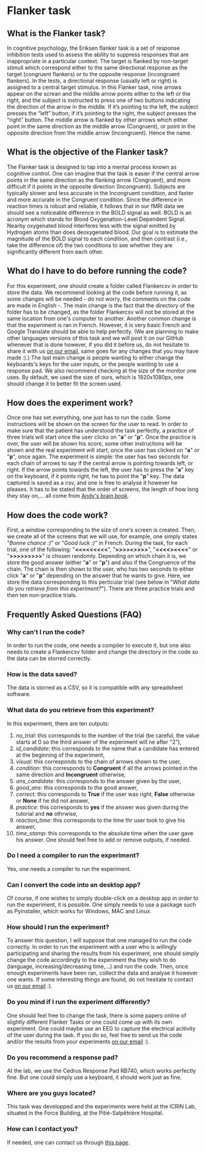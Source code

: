 # Flanker task

## What is the Flanker task?

In cognitive psychology, the Eriksen flanker task is a set of response inhibition tests used to assess the ability to suppress responses that are inappropriate in a particular context. The target is flanked by non-target stimuli which correspond either to the same directional response as the target (congruent flankers) or to the opposite response (incongruent flankers). 
In the tests, a directional response (usually left or right) is assigned to a central target stimulus.
In this Flanker task, nine arrows appear on the screan and the middle arrow points either to the left or the right, and the subject is instructed to press one of two buttons indicating the direction of the arrow in the middle. If it’s pointing to the left, the subject presses the “left” button; if it’s pointing to the right, the subject presses the “right” button. 
The middle arrow is flanked by other arrows which either point in the same direction as the middle arrow (Congruent), or point in the opposite direction from the middle arrow (Incongruent). Hence the name.

## What is the objective of the Flanker task?

The Flanker task is designed to tap into a mental process known as cognitive control.
One can imagine that the task is easier if the central arrow points in the same direction as the flanking arrow (Congruent), and more difficult if it points in the opposite direction (Incongruent). 
Subjects are typically slower and less accurate in the Incongruent condition, and faster and more accurate in the Congruent condition. 
Since the difference in reaction times is robust and reliable, it follows that in our fMRI data we should see a noticeable difference in the BOLD signal as well.
BOLD is an acronym which stands for Blood Oxygenation-Level Dependent Signal. Nearby oxygenated blood interferes less with the signal emitted by Hydrogen atoms than does deoxygenated blood.
Our goal is to estimate the magnitude of the BOLD signal to each condition, and then contrast (i.e., take the difference of) the two conditions to see whether they are significantly different from each other.

## What do I have to do before running the code?
For this experiment, one should create a folder called Flankercsv in order to store the data.
We recommend looking at the code before running it, as some changes will be needed - do not worry, the comments on the code are made in English -.
The main change is the fact that the directory of the folder has to be changed, as the folder Flankercsv will not be stored at the same location from one's computer to another.
Another common change is that the experiment is ran in French. However, it is very basic French and Google Translate should be able to help perfectly.
(We are planning to make other languages versions of this task and we will post it on our GitHub whenever that is done however, if you did it before us, do not hesitate to share it with us [on our email](mailto:contact@icrin.fr), same goes for any changes that you may have made :).)
The last main change is people wanting to either change the keyboards's keys for the user inputs, or the people wanting to use a response pad.
We also recommend checking at the size of the monitor one uses. By default, we used the size of ours, which is 1920x1080px, one should change it to better fit the screen used.

## How does the experiment work?
Once one has set everything, one just has to run the code.
Some instructions will be shown on the screen for the user to read.
In order to make sure that the patient has understood the task perfectly, a practice of three trials will start once the user clicks on "**a**" or "**p**".
Once the practice is over, the user will be shown his score, some other instructions will be shown and the real experiment will start, once the user has clicked on "**a**" or "**p**", once again.
The experiment is simple: the user has two seconds for each chain of arrows to say if the central arrow is pointing towards left, or right.
If the arrow points towards the left, the user has to press the "**a**" key on the keyboard, if it points right, he has to point the "**p**" key.
The data captured is saved as a csv, and one is free to analyse it however he pleases.
It has to be stated that the order of screens, the length of how long they stay on,... all come from [Andy's brain book](https://andysbrainbook.readthedocs.io/en/latest/fMRI_Short_Course/fMRI_02_ExperimentalDesign.html).

## How does the code work?
First, a window corresponding to the size of one's screen is created.
Then, we create all of the screens that we will use, for example, one simply states "*Bonne chance :)*" or "*Good luck :)*" in French.
During the task, for each trial, one of the following: "**<<<<<<<<<**", "**>>>><>>>>**", "**<<<<><<<<**" or "**>>>>>>>>>**" is chosen randomly.
Depending on which chain it is, we store the good answer (either "**a**" or "**p**") and also if the Congruence of the chain.
The chain is then shown to the user, who has two seconds to either click "**a**" or "**p**" depending on the answer that he wants to give.
Here, we store the data corresponding to this perticular trial (see below in "*What data do you retrieve from this experiment?*").
There are three practice trials and then ten non-practice trials.

## Frequently Asked Questions (FAQ)

### Why can't I run the code?
In order to run the code, one needs a compiler to execute it, but one also needs to create a Flankercsv folder and change the directory in the code so the data can be storred correctly.

### How is the data saved?
The data is storred as a CSV, so it is compatible with any spreadsheet software.

### What data do you retrieve from this experiment?
In this experiment, there are ten outputs:
1. *no_trial*: this corresponds to the number of the trial (be careful, the value starts at 0 so the third answer of the experiment will ne after "2"), 
2. *id_candidate*: this corresponds to the name that a candidate has entered at the beginning of the experiment, 
3. *visual*: this corresponds to the chain of arrows shown to the user, 
4. *condition*: this corresponds to **Congruent** if all the arrows pointed in the same direction and **Incongruent** otherwise, 
5. *ans_candidate*: this corresponds to the answer given by the user,
6. *good_ans*: this corresponds to the good answer, 
7. *correct*: this corresponds to **True** if the user was right, **False** otherwise or **None** if he did not answer, 
8. *practice*: this corresponds to **yes** if the answer was given during the tutorial and **no** othrwise, 
9. *reaction_time*: this corresponds to the time thr user took to give his answer, 
10. *time_stamp*: this corresponds to the absolute time when the user gave his answer.
One should feel free to add or remove outputs, if needed.

### Do I need a compiler to run the experiment?
Yes, one needs a compiler to run the experiment.

### Can I convert the code into an desktop app?
Of course, if one wishes to simply double-click on a desktop app in order to run the experiment, it is possible.
One simply needs to use a package such as Pyinstaller, which works for Windows, MAC and Linux.

### How should I run the experiment?
To answer this question, I will suppose that one managed to run the code correctly.
In order to run the experiment with a user who is willingly participating and sharing the results from his experiment, one should simply change the code accordingly to the experiment tha they wish to do (language, increasing/decreasing time,...) and run the code.
Then, once enough experiments have been ran, collect the data and analyse it however one wants.
If some interesting things are found, do not hesitate to contact us [on our email](mailto:contact@icrin.fr) :).

### Do you mind if I run the experiment differently?
One should feel free to change the task, there is some papers online of slightly different Flanker Tasks or one could come up with its own experiment.
One could maybe use an EEG to capture the electrical acitivity of the user during the task.
If you do so, feel free to send us the code and/or the results from your experiments [on our email](mailto:contact@icrin.fr) :).

### Do you recommend a response pad?
At the lab, we use the Cedrus Response Pad RB740, which works perfectly fine. But one could simply use a keyboard, it should work just as fine.

### Where are you guys located?
This task was developped and the experiments were held at the ICRIN Lab, situated in the Force Building, at the Pitié-Salpêtrière Hospital.

### How can I contact you?
If needed, one can contact us through [this page](http://http://icrin.fr/contact.html).
